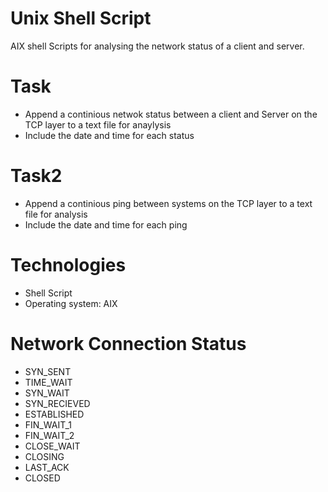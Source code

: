 # Unix Shell Script
AIX shell Scripts for analysing the network status of a client and server.

# Task
- Append a continious netwok status between a client and Server on the TCP layer to a text file for anaylysis
- Include the date and time for each status

# Task2
- Append a continious ping between systems on the TCP layer to a text file for analysis
- Include the date and time for each ping

# Technologies
- Shell Script
- Operating system: AIX

# Network Connection Status
- SYN_SENT
- TIME_WAIT
- SYN_WAIT
- SYN_RECIEVED
- ESTABLISHED
- FIN_WAIT_1
- FIN_WAIT_2
- CLOSE_WAIT
- CLOSING
- LAST_ACK
- CLOSED
